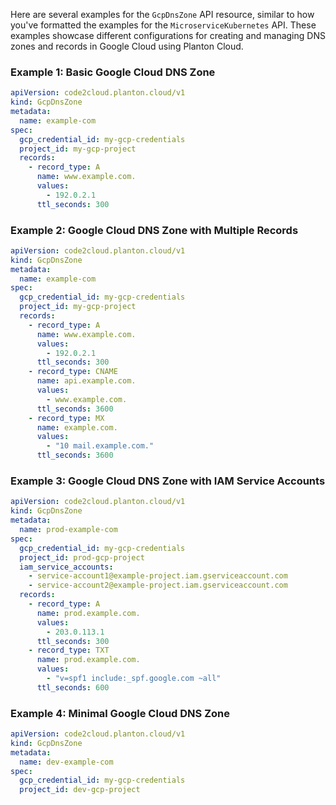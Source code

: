 Here are several examples for the `GcpDnsZone` API resource, similar to how you've formatted the examples for the `MicroserviceKubernetes` API. These examples showcase different configurations for creating and managing DNS zones and records in Google Cloud using Planton Cloud.

### Example 1: Basic Google Cloud DNS Zone

```yaml
apiVersion: code2cloud.planton.cloud/v1
kind: GcpDnsZone
metadata:
  name: example-com
spec:
  gcp_credential_id: my-gcp-credentials
  project_id: my-gcp-project
  records:
    - record_type: A
      name: www.example.com.
      values:
        - 192.0.2.1
      ttl_seconds: 300
```

### Example 2: Google Cloud DNS Zone with Multiple Records

```yaml
apiVersion: code2cloud.planton.cloud/v1
kind: GcpDnsZone
metadata:
  name: example-com
spec:
  gcp_credential_id: my-gcp-credentials
  project_id: my-gcp-project
  records:
    - record_type: A
      name: www.example.com.
      values:
        - 192.0.2.1
      ttl_seconds: 300
    - record_type: CNAME
      name: api.example.com.
      values:
        - www.example.com.
      ttl_seconds: 3600
    - record_type: MX
      name: example.com.
      values:
        - "10 mail.example.com."
      ttl_seconds: 3600
```

### Example 3: Google Cloud DNS Zone with IAM Service Accounts

```yaml
apiVersion: code2cloud.planton.cloud/v1
kind: GcpDnsZone
metadata:
  name: prod-example-com
spec:
  gcp_credential_id: my-gcp-credentials
  project_id: prod-gcp-project
  iam_service_accounts:
    - service-account1@example-project.iam.gserviceaccount.com
    - service-account2@example-project.iam.gserviceaccount.com
  records:
    - record_type: A
      name: prod.example.com.
      values:
        - 203.0.113.1
      ttl_seconds: 300
    - record_type: TXT
      name: prod.example.com.
      values:
        - "v=spf1 include:_spf.google.com ~all"
      ttl_seconds: 600
```

### Example 4: Minimal Google Cloud DNS Zone

```yaml
apiVersion: code2cloud.planton.cloud/v1
kind: GcpDnsZone
metadata:
  name: dev-example-com
spec:
  gcp_credential_id: my-gcp-credentials
  project_id: dev-gcp-project
```